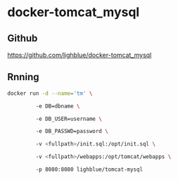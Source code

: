# docker-tomcat_mysql

## Github

https://github.com/lighblue/docker-tomcat_mysql



## Rnning

```bash
docker run -d --name='tm' \

         -e DB=dbname \

         -e DB_USER=username \

         -e DB_PASSWD=password \

         -v <fullpath>/init.sql:/opt/init.sql \

         -v <fullpath>/webapps:/opt/tomcat/webapps \ 

         -p 8080:8080 lighblue/tomcat-mysql
```
